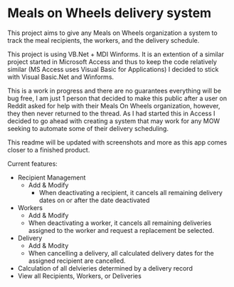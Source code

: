 # Meals on Wheels delivery system

This project aims to give any Meals on Wheels organization a system to track the meal recipients, the workers, and the delivery schedule.

This project is using VB.Net + MDI Winforms. It is an extention of a similar project started in Microsoft Access and thus to keep the code relatively 
similar (MS Access uses Visual Basic for Applications) I decided to stick with Visual Basic.Net and Winforms.

This is a work in progress and there are no guarantees everything will be bug free, I am just 1 person that decided to make this public after a user
on Reddit asked for help with their Meals On Wheels organization, however, they then never returned to the thread. As I had started this in Access I 
decided to go ahead with creating a system that may work for any MOW seeking to automate some of their delivery scheduling.

This readme will be updated with screenshots and more as this app comes closer to a finished product.

Current features:
  - Recipient Management
    - Add & Modify
      - When deactivating a recipient, it cancels all remaining delivery dates on or after the date deactivated
  - Workers
    - Add & Modify
    - When deactivating a worker, it cancels all remaining deliveries assigned to the worker and request a replacement be selected.
  - Delivery
    - Add & Modity
    - When cancelling a delivery, all calculated delivery dates for the assigned recipient are cancelled.
  - Calculation of all delvieries determined by a delivery record
  - View all Recipients, Workers, or Deliveries
